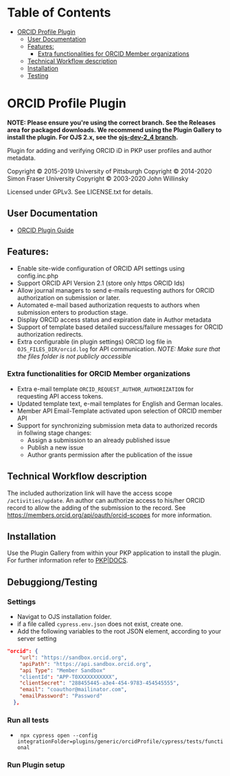 Table of Contents
=================

   * [ORCID Profile Plugin](#orcid-profile-plugin)
      * [User Documentation](#user-documentation)
      * [Features:](#features)
         * [Extra functionalities for ORCID Member organizations](#extra-functionalities-for-orcid-member-organizations)
      * [Technical Workflow  description](#technical-workflow--description)
      * [Installation](#installation)
      * [Testing](#testing)

# ORCID Profile Plugin

**NOTE: Please ensure you're using the correct branch. See the Releases area for packaged downloads. We recommend using the Plugin Gallery to install the plugin. For OJS 2.x, see the [ojs-dev-2_4 branch](https://github.com/pkp/orcidProfile/tree/ojs-dev-2_4).**

Plugin for adding and verifying ORCID iD in PKP user profiles and author metadata.

Copyright © 2015-2019 University of Pittsburgh
Copyright © 2014-2020 Simon Fraser University
Copyright © 2003-2020 John Willinsky

Licensed under GPLv3. See LICENSE.txt for details.
## User Documentation
* [ORCID Plugin Guide](https://docs.pkp.sfu.ca/orcid/en/)

## Features:

* Enable site-wide configuration of ORCID API settings using config.inc.php
* Support ORCID API Version 2.1  (store only https ORCID Ids)
* Allow journal managers to send e-mails requesting authors for ORCID authorization on submission or later.
* Automated e-mail based authorization requests to authors when submission enters to production stage.
* Display  ORCID access status and expiration date in Author metadata
* Support of template  based  detailed success/failure messages for ORCID authorization redirects.
* Extra configurable (in plugin settings) ORCID log file in `OJS_FILES_DIR/orcid.log` for API communication.
 *NOTE: Make sure that the files folder is not publicly accessible*

### Extra functionalities for ORCID Member organizations

  * Extra e-mail template `ORCID_REQUEST_AUTHOR_AUTHORIZATION`  for requesting API access tokens.
  * Updated template text, e-mail templates for English and German locales.
  * Member API Email-Template activated upon selection of ORCID member API
  * Support for synchronizing submission meta data to authorized records  in follwing stage changes:
    * Assign a submission to an already published issue
    * Publish a new issue
    * Author grants permission after the publication of the issue


## Technical Workflow  description
  The included authorization link will have the access scope `/activities/update`.
  An author can authorize access to his/her ORCID record to allow the adding of the submission to the record.
  See https://members.orcid.org/api/oauth/orcid-scopes for more information.



## Installation

Use the Plugin Gallery from within your PKP application to install the plugin. For further information refer to [PKP|DOCS](https://docs.pkp.sfu.ca/orcid/en/installation-setup).

## Debuggiong/Testing

### Settings

* Navigat to OJS installation folder.
* if a file called `cypress.env.json` does not exist, create one.
* Add the following variables to the root JSON element, according to your server setting

```json
"orcid": {
	"url": "https://sandbox.orcid.org",
	"apiPath": "https://api.sandbox.orcid.org",
    "api Type": "Member Sandbox"
	"clientId": "APP-T0XXXXXXXXXXX",
	"clientSecret": "288455445-a3e4-454-9783-454545555",
	"email": "coauthor@mailinator.com",
	"emailPassword": "Password"
  },
```

### Run  all tests
* ` npx cypress open --config integrationFolder=plugins/generic/orcidProfile/cypress/tests/functional`

### Run Plugin setup



###



